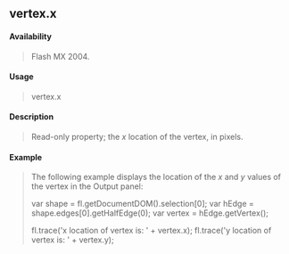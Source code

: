 ## vertex.x

#### Availability

> Flash MX 2004.

#### Usage

> vertex.x

#### Description

> Read-only property; the *x* location of the vertex, in pixels.

#### Example

> The following example displays the location of the *x* and *y* values of the vertex in the Output panel:
>
> var shape = fl.getDocumentDOM().selection\[0\]; var hEdge = shape.edges\[0\].getHalfEdge(0); var vertex = hEdge.getVertex();
>
> fl.trace('x location of vertex is: ' + vertex.x); fl.trace('y location of vertex is: ' + vertex.y);
